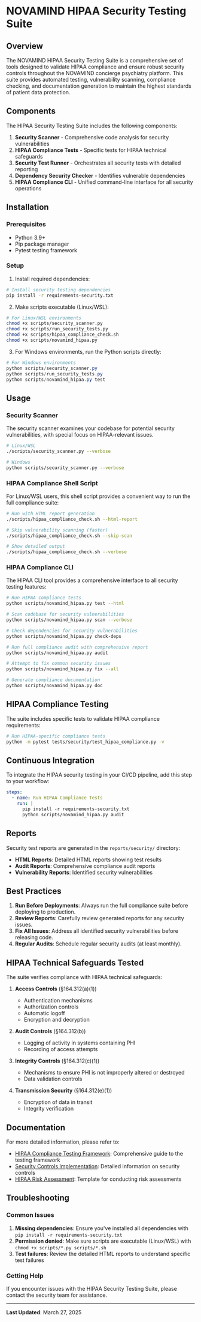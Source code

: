 # NOVAMIND HIPAA Security Testing Suite

## Overview

The NOVAMIND HIPAA Security Testing Suite is a comprehensive set of tools designed to validate HIPAA compliance and ensure robust security controls throughout the NOVAMIND concierge psychiatry platform. This suite provides automated testing, vulnerability scanning, compliance checking, and documentation generation to maintain the highest standards of patient data protection.

## Components

The HIPAA Security Testing Suite includes the following components:

1. **Security Scanner** - Comprehensive code analysis for security vulnerabilities
2. **HIPAA Compliance Tests** - Specific tests for HIPAA technical safeguards
3. **Security Test Runner** - Orchestrates all security tests with detailed reporting
4. **Dependency Security Checker** - Identifies vulnerable dependencies
5. **HIPAA Compliance CLI** - Unified command-line interface for all security operations

## Installation

### Prerequisites

- Python 3.9+
- Pip package manager
- Pytest testing framework

### Setup

1. Install required dependencies:

```bash
# Install security testing dependencies
pip install -r requirements-security.txt
```

2. Make scripts executable (Linux/WSL):

```bash
# For Linux/WSL environments
chmod +x scripts/security_scanner.py
chmod +x scripts/run_security_tests.py
chmod +x scripts/hipaa_compliance_check.sh
chmod +x scripts/novamind_hipaa.py
```

3. For Windows environments, run the Python scripts directly:

```powershell
# For Windows environments
python scripts/security_scanner.py
python scripts/run_security_tests.py
python scripts/novamind_hipaa.py test
```

## Usage

### Security Scanner

The security scanner examines your codebase for potential security vulnerabilities, with special focus on HIPAA-relevant issues.

```bash
# Linux/WSL
./scripts/security_scanner.py --verbose

# Windows
python scripts/security_scanner.py --verbose
```

### HIPAA Compliance Shell Script

For Linux/WSL users, this shell script provides a convenient way to run the full compliance suite:

```bash
# Run with HTML report generation
./scripts/hipaa_compliance_check.sh --html-report

# Skip vulnerability scanning (faster)
./scripts/hipaa_compliance_check.sh --skip-scan

# Show detailed output
./scripts/hipaa_compliance_check.sh --verbose
```

### HIPAA Compliance CLI

The HIPAA CLI tool provides a comprehensive interface to all security testing features:

```bash
# Run HIPAA compliance tests
python scripts/novamind_hipaa.py test --html

# Scan codebase for security vulnerabilities
python scripts/novamind_hipaa.py scan --verbose

# Check dependencies for security vulnerabilities
python scripts/novamind_hipaa.py check-deps

# Run full compliance audit with comprehensive report
python scripts/novamind_hipaa.py audit

# Attempt to fix common security issues
python scripts/novamind_hipaa.py fix --all

# Generate compliance documentation
python scripts/novamind_hipaa.py doc
```

## HIPAA Compliance Testing

The suite includes specific tests to validate HIPAA compliance requirements:

```bash
# Run HIPAA-specific compliance tests
python -m pytest tests/security/test_hipaa_compliance.py -v
```

## Continuous Integration

To integrate the HIPAA security testing in your CI/CD pipeline, add this step to your workflow:

```yaml
steps:
  - name: Run HIPAA Compliance Tests
    run: |
      pip install -r requirements-security.txt
      python scripts/novamind_hipaa.py audit
```

## Reports

Security test reports are generated in the `reports/security/` directory:

- **HTML Reports**: Detailed HTML reports showing test results
- **Audit Reports**: Comprehensive compliance audit reports
- **Vulnerability Reports**: Identified security vulnerabilities

## Best Practices

1. **Run Before Deployments**: Always run the full compliance suite before deploying to production.
2. **Review Reports**: Carefully review generated reports for any security issues.
3. **Fix All Issues**: Address all identified security vulnerabilities before releasing code.
4. **Regular Audits**: Schedule regular security audits (at least monthly).

## HIPAA Technical Safeguards Tested

The suite verifies compliance with HIPAA technical safeguards:

1. **Access Controls** (§164.312(a)(1))
   - Authentication mechanisms
   - Authorization controls
   - Automatic logoff
   - Encryption and decryption

2. **Audit Controls** (§164.312(b))
   - Logging of activity in systems containing PHI
   - Recording of access attempts

3. **Integrity Controls** (§164.312(c)(1))
   - Mechanisms to ensure PHI is not improperly altered or destroyed
   - Data validation controls

4. **Transmission Security** (§164.312(e)(1))
   - Encryption of data in transit
   - Integrity verification

## Documentation

For more detailed information, please refer to:

- [HIPAA Compliance Testing Framework](HIPAA_COMPLIANCE_TESTING.md): Comprehensive guide to the testing framework
- [Security Controls Implementation](hipaa/SECURITY_CONTROLS_IMPLEMENTATION.md): Detailed information on security controls
- [HIPAA Risk Assessment](hipaa/HIPAA_RISK_ASSESSMENT_TEMPLATE.md): Template for conducting risk assessments

## Troubleshooting

### Common Issues

1. **Missing dependencies**: Ensure you've installed all dependencies with `pip install -r requirements-security.txt`
2. **Permission denied**: Make sure scripts are executable (Linux/WSL) with `chmod +x scripts/*.py scripts/*.sh`
3. **Test failures**: Review the detailed HTML reports to understand specific test failures

### Getting Help

If you encounter issues with the HIPAA Security Testing Suite, please contact the security team for assistance.

---

**Last Updated**: March 27, 2025